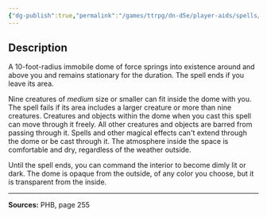 ```yaml
---
{"dg-publish":true,"permalink":"/games/ttrpg/dn-d5e/player-aids/spells/level-3/leomunds-tiny-hut/","tags":["TTRPG/DND/5e","verbal","somatic","material","ritual"]}
---
```



## Description
A 10-foot-radius immobile dome of force springs into existence around and above you and remains stationary for the duration.
The spell ends if you leave its area.

Nine creatures of *medium* size or smaller can fit inside the dome with you.
The spell fails if its area includes a larger creature or more than nine creatures.
Creatures and objects within the dome when you cast this spell can move through it freely.
All other creatures and objects are barred from passing through it.
Spells and other magical effects can't extend through the dome or be cast through it.
The atmosphere inside the space is comfortable and dry, regardless of the weather outside.

Until the spell ends, you can command the interior to become dimly lit or dark.
The dome is opaque from the outside, of any color you choose, but it is transparent from the inside.

---

**Sources:** PHB, page 255
